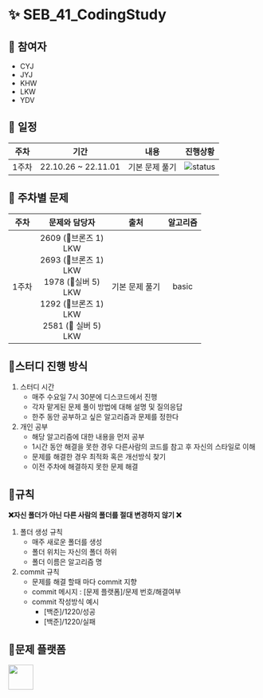 # ✨ SEB_41_CodingStudy
  
## 🌟 참여자
  
- CYJ
- JYJ
- KHW
- LKW
- YDV
  
## 🌟 일정
  
| 주차  |         기간          |    내용    |  진행상황  |
|:---:|:-------------------:|:--------:|:------:|
| 1주차 | 22.10.26 ~ 22.11.01 | 기본 문제 풀기 | ![status][TODO] |
  
## 🌟 주차별 문제 
  
| 주차  |                                                                            문제와 담당자                                                                             |    출처    | 알고리즘  |
|:---:|:--------------------------------------------------------------------------------------------------------------------------------------------------------------:|:--------:|:-----:|
| 1주차 | 2609 (🥉브론즈 1) <br/> LKW <br/> 2693 (🥉브론즈 1)  <br/> LKW <br/> 1978 (🥈실버 5)  <br/> LKW  <br/> 1292 (🥉브론즈 1)  <br/> LKW <br/> 2581 (🥈 실버 5)  <br/> LKW <br/> | 기본 문제 풀기 | basic |
  
## 🌟스터디 진행 방식
  
1. 스터디 시간 
   - 매주 수요일 7시 30분에 디스코드에서 진행
   - 각자 맡게된 문제 풀이 방법에 대해 설명 및 질의응답
   - 한주 동안 공부하고 싶은 알고리즘과 문제를 정한다
2. 개인 공부
   - 해당 알고리즘에 대한 내용을 먼저 공부
   - 1시간 동안 해결을 못한 경우 다른사람의 코드를 참고 후 자신의 스타일로 이해
   - 문제를 해결한 경우 최적화 혹은 개선방식 찾기
   - 이전 주차에 해결하지 못한 문제 해결
  
## 🌟규칙
  
**❌자신 폴더가 아닌 다른 사람의 폴더를 절대 변경하지 않기 ❌**

1. 폴더 생성 규칙
   - 매주 새로운 폴더를 생성
   - 폴더 위치는 자신의 폴더 하위
   - 폴더 이름은 알고리즘 명
2. commit 규칙
    - 문제를 해결 할때 마다 commit 지향
    - commit 메시지 : [문제 플랫폼]/문제 번호/해결여부
    - commit 작성방식 예시
      - [백준]/1220/성공
      - [백준]/1220/실패
  
## 🌟문제 플랫폼
<a href = "https://www.acmicpc.net/"><img src="https://d2gd6pc034wcta.cloudfront.net/images/logo@2x.png" height="50px"></a>
  
[TODO]: https://img.shields.io/badge/-TODO-DFFD26
[DOING]: https://img.shields.io/badge/-DOING-31AE0F
[DONE]: https://img.shields.io/badge/-DONE-0885CC
